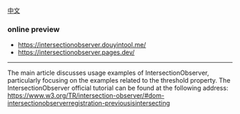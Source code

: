 
[中文](README_ZH.md)

### online preview

- https://intersectionobserver.douyintool.me/
- https://intersectionobserver.pages.dev/

---

The main article discusses usage examples of IntersectionObserver, particularly focusing on the examples related to the threshold property. The IntersectionObserver official tutorial can be found at the following address:
https://www.w3.org/TR/intersection-observer/#dom-intersectionobserverregistration-previousisintersecting
